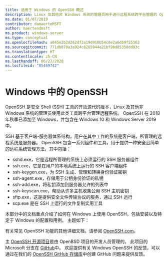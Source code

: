 ```yaml
---
title: 适用于 Windows 的 OpenSSH 概述
description: Linux 及其他非 Windows 系统的管理员用于进行远程系统跨平台管理的 OpenSSH 工具的概述。
ms.date: 01/07/2019
contributor: damaerteMSFT
author: maertendmsft
ms.product: windows-server
ms.type: conceptual
ms.openlocfilehash: a045e2b2d262df2a19d910b54c8e2a6db9f55362
ms.sourcegitcommit: 771db070a3a924c8265944e21bf9bd85350dd93c
ms.translationtype: HT
ms.contentlocale: zh-CN
ms.lasthandoff: 06/27/2020
ms.locfileid: "85469742"
---
```

# <a name="openssh-in-windows"></a>Windows 中的 OpenSSH

OpenSSH 是安全 Shell (SSH) 工具的开放源代码版本，Linux 及其他非 Windows 系统的管理员使用此类工具跨平台管理远程系统。
OpenSSH 在 2018 年秋季已添加至 Windows，并包含在 Windows 10 和 Windows Server 2019 中。

SSH 基于客户端-服务器体系结构，用户在其中工作的系统是客户端，所管理的远程系统是服务器。
OpenSSH 包含一系列组件和工具，用于提供一种安全且简单的远程系统管理方法，其中包括：

* sshd.exe，它是远程所管理的系统上必须运行的 SSH 服务器组件
* ssh.exe，它是在用户的本地系统上运行的 SSH 客户端组件
* ssh-keygen.exe，为 SSH 生成、管理和转换身份验证密钥
* ssh-agent.exe，存储用于公钥身份验证的私钥
* ssh-add.exe，将私钥添加到服务器允许的列表中
* ssh-keyscan.exe，帮助从许多主机收集公用 SSH 主机密钥
* sftp.exe，这是提供安全文件传输协议的服务，通过 SSH 运行
* scp.exe 是在 SSH 上运行的文件复制实用工具

本部分中的文档重点介绍了如何在 Windows 上使用 OpenSSH，包括安装以及特定于 Windows 的配置和用例。 主题如下：

有关常见 OpenSSH 功能的其他详细文档，请参阅 [OpenSSH.com](https://www.openssh.com/manual.html)。

主 [OpenSSH 开源项目](https://www.openssh.com)是由 OpenBSD 项目的开发人员管理的。
此项目的 Microsoft 分支在 [GitHub](https://github.com/PowerShell/openssh-portable)中。
欢迎提供有关 Windows OpenSSH 的反馈，可以通过在我们的 [OpenSSH GitHub 存储库](https://github.com/PowerShell/openssh-portable)中创建 GitHub 问题来提供反馈。
